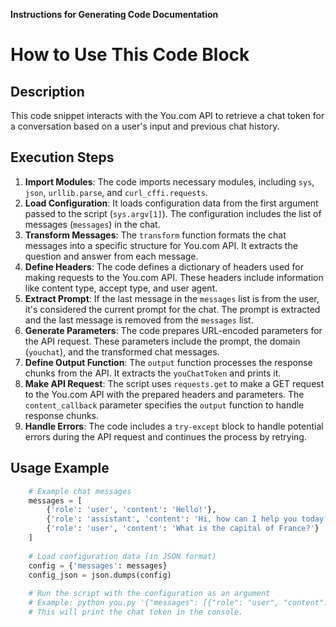 **Instructions for Generating Code Documentation**

How to Use This Code Block
=========================================================================================

Description
-------------------------
This code snippet interacts with the You.com API to retrieve a chat token for a conversation based on a user's input and previous chat history.

Execution Steps
-------------------------
1. **Import Modules**: The code imports necessary modules, including `sys`, `json`, `urllib.parse`, and `curl_cffi.requests`. 
2. **Load Configuration**: It loads configuration data from the first argument passed to the script (`sys.argv[1]`). The configuration includes the list of messages (`messages`) in the chat.
3. **Transform Messages**: The `transform` function formats the chat messages into a specific structure for You.com API. It extracts the question and answer from each message.
4. **Define Headers**: The code defines a dictionary of headers used for making requests to the You.com API. These headers include information like content type, accept type, and user agent.
5. **Extract Prompt**: If the last message in the `messages` list is from the user, it's considered the current prompt for the chat. The prompt is extracted and the last message is removed from the `messages` list.
6. **Generate Parameters**: The code prepares URL-encoded parameters for the API request. These parameters include the prompt, the domain (`youchat`), and the transformed chat messages.
7. **Define Output Function**: The `output` function processes the response chunks from the API. It extracts the `youChatToken` and prints it.
8. **Make API Request**: The script uses `requests.get` to make a GET request to the You.com API with the prepared headers and parameters. The `content_callback` parameter specifies the `output` function to handle response chunks. 
9. **Handle Errors**: The code includes a `try-except` block to handle potential errors during the API request and continues the process by retrying.

Usage Example
-------------------------

```python
    # Example chat messages
    messages = [
        {'role': 'user', 'content': 'Hello!'},
        {'role': 'assistant', 'content': 'Hi, how can I help you today?'},
        {'role': 'user', 'content': 'What is the capital of France?'}
    ]
    
    # Load configuration data (in JSON format)
    config = {'messages': messages}
    config_json = json.dumps(config)
    
    # Run the script with the configuration as an argument
    # Example: python you.py '{"messages": [{"role": "user", "content": "Hello!"}, {"role": "assistant", "content": "Hi, how can I help you today?"}, {"role": "user", "content": "What is the capital of France?"}]}'
    # This will print the chat token in the console.
```